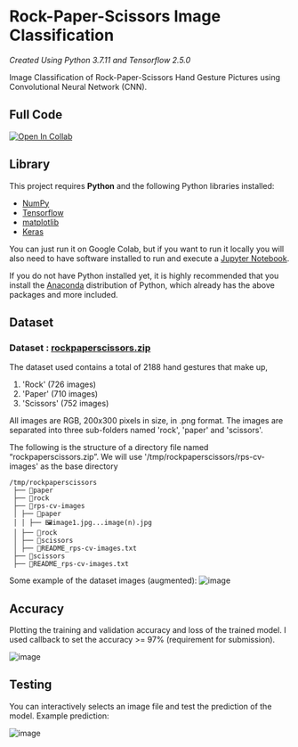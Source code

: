 # Rock-Paper-Scissors Image Classification
*Created Using Python 3.7.11 and Tensorflow 2.5.0*

Image Classification of Rock-Paper-Scissors Hand Gesture Pictures using Convolutional Neural Network (CNN). 

## Full Code 
[![Open In Collab](https://colab.research.google.com/assets/colab-badge.svg)](https://colab.research.google.com/drive/1N_tvqxojAXQhEyXElCzzHLIBx5E9eH4r?usp=sharing) 

## Library
This project requires **Python** and the following Python libraries installed:

- [NumPy](http://www.numpy.org/)
- [Tensorflow](https://www.tensorflow.org/)
- [matplotlib](http://matplotlib.org/)
- [Keras](https://keras.io/)

You can just run it on Google Colab, but if you want to run it locally you will also need to have software installed to run and execute a [Jupyter Notebook](http://jupyter.org/install.html).

If you do not have Python installed yet, it is highly recommended that you install the [Anaconda](https://www.anaconda.com/download/) distribution of Python, which already has the above packages and more included. 

## Dataset
### Dataset : [**rockpaperscissors.zip**](https://dicodingacademy.blob.core.windows.net/picodiploma/ml_pemula_academy/rockpaperscissors.zip)
The dataset used contains a total of 2188 hand gestures that make up,

1. 'Rock' (726 images)
2. 'Paper' (710 images)
3. 'Scissors' (752 images)

All images are RGB, 200x300 pixels in size, in .png format. The images are separated into three sub-folders named 'rock', 'paper' and 'scissors'. 

The following is the structure of a directory file named “rockpaperscissors.zip”. We will use '/tmp/rockpaperscissors/rps-cv-images' as the base directory
```
/tmp/rockpaperscissors
 ├── 📂paper
 ├── 📂rock
 ├── 📂rps-cv-images
 │ ├── 📂paper
 │ │ ├── 🖼️image1.jpg...image(n).jpg
 │ ├── 📂rock
 │ ├── 📂scissors
 │ ├── 📃README_rps-cv-images.txt
 ├── 📂scissors
 ├── 📃README_rps-cv-images.txt
```
Some example of the dataset images (augmented):
![image](https://user-images.githubusercontent.com/63284781/127087418-f384e86e-e327-4e8a-9ee0-af7027f31766.png)
    
## Accuracy
Plotting the training and validation accuracy and loss of the trained model. I used callback to set the accuracy >= 97% (requirement for submission).

![image](https://user-images.githubusercontent.com/63284781/127088637-1998a815-bca6-45e6-9097-8923a41f368f.png)

## Testing
You can interactively selects an image file and test the prediction of the model. Example prediction: 

![image](https://user-images.githubusercontent.com/63284781/127088953-db50c518-5f23-45de-a4d6-ef81f217f1cc.png)
